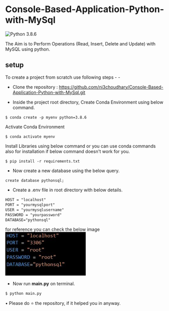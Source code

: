# Console-Based-Application-Python-with-MySql

![Python 3.8.6](https://img.shields.io/badge/Python-3.8.6-brightgreen.svg)

The Aim is to Perform Operations (Read, Insert, Delete and Update) with MySQL using python.

## setup
To create a project from scratch use following steps - -

- Clone the repository : https://github.com/ni3choudhary/Console-Based-Application-Python-with-MySql.git

- Inside the project root directory, Create Conda Environment using below command.
```console
$ conda create -p myenv python=3.8.6
``` 

Activate Conda Environment
```console
$ conda activate myenv
```
Install Libraries using below command or you can use conda commands also for installation if below command doesn't work for you.
```console
$ pip install -r requirements.txt
```

- Now create a new database using the below query.
```console
create database pythonsql;
```

- Create a .env file in root directory with below details.
```console
HOST = "localhost"
PORT = "yourmysqlport"
USER = "yourmysqlusername"
PASSWORD = "yourpassword"
DATABASE="pythonsql"
```
for reference you can check the below image
![image](readme_resources/env.JPG)

- Now  run **main.py** on terminal.
```console
$ python main.py
```

• Please do ⭐ the repository, if it helped you in anyway.